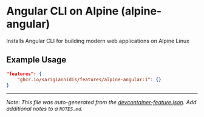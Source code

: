 
# Angular CLI on Alpine (alpine-angular)

Installs Angular CLI for building modern web applications on Alpine Linux

## Example Usage

```json
"features": {
    "ghcr.io/sarigiannidis/features/alpine-angular:1": {}
}
```





---

_Note: This file was auto-generated from the [devcontainer-feature.json](https://github.com/sarigiannidis/features/blob/main/src/alpine-angular/devcontainer-feature.json).  Add additional notes to a `NOTES.md`._
